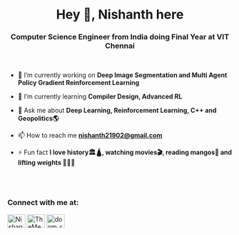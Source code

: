 <!-- Add logo -->
<h1 align="center">Hey 👋, Nishanth here</h1>
<h3 align="center">Computer Science Engineer from India doing Final Year at VIT Chennai</h3>
<!--  Put some images/vids to display here
-->

<br>

- 🔭 I’m currently working on **Deep Image Segmentation and Multi Agent Policy Gradient Reinforcement Learning**

- 🌱 I’m currently learning **Compiler Design, Advanced RL**

- 💬 Ask me about **Deep Learning, Reinforcement Learning, C++ and Geopolitics🌎**

- 📫 How to reach me **nishanth21902@gmail.com**

- ⚡ Fun fact **I love history🏛️🛕, watching movies🎬, reading mangos📖 and lifting weights 💪🏋️‍♂️**

<br>

<br>

<h3 align="left">Connect with me at:</h3>
<p align="left">
<a href="https://www.linkedin.com/in/nishanth-n-01032a1b4/" target="blank"><img align="center" src="https://raw.githubusercontent.com/rahuldkjain/github-profile-readme-generator/master/src/images/icons/Social/linked-in-alt.svg" alt="Nishanth N" height="30" width="40" /></a>
<a href="https://leetcode.com/TheMedicineSeller/" target="blank"><img align="center" src="https://raw.githubusercontent.com/rahuldkjain/github-profile-readme-generator/master/src/images/icons/Social/leet-code.svg" alt="TheMedicineSeller" height="30" width="40" /></a>
<a href="https://www.instagram.com/doom_reigns/" target="blank"><img align="center" src="https://raw.githubusercontent.com/rahuldkjain/github-profile-readme-generator/master/src/images/icons/Social/instagram.svg" alt="doom_reigns" height="30" width="40" /></a>
</p><br>
